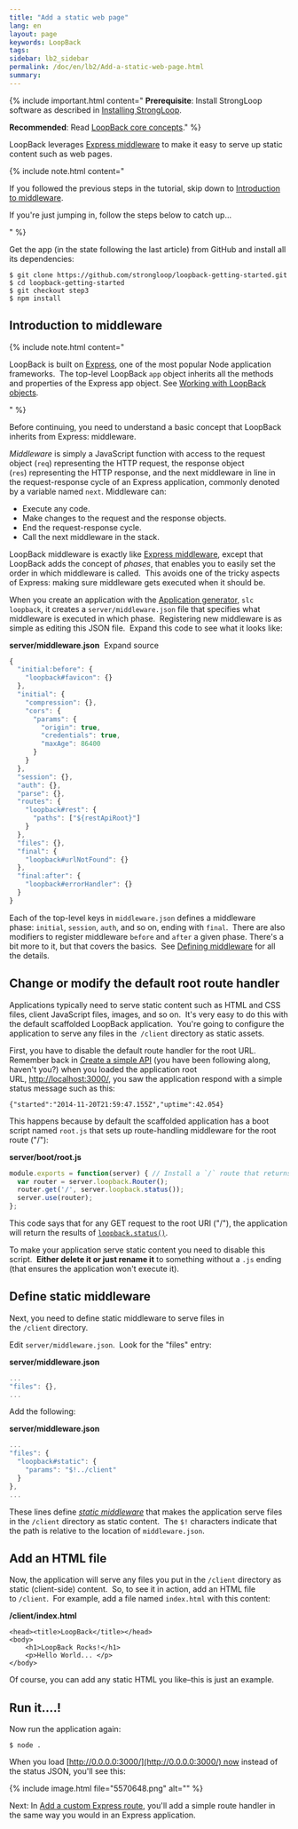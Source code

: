 ```yaml
---
title: "Add a static web page"
lang: en
layout: page
keywords: LoopBack
tags:
sidebar: lb2_sidebar
permalink: /doc/en/lb2/Add-a-static-web-page.html
summary:
---
```


{% include important.html content="
**Prerequisite**: Install StrongLoop software as described in [Installing StrongLoop](/doc/en/lb2/Installing-StrongLoop).

**Recommended**: Read [LoopBack core concepts](/doc/en/lb2/LoopBack-core-concepts)." %}

LoopBack leverages [Express middleware](http://expressjs.com/guide/using-middleware.html) to make it easy to serve up static content such as web pages.

{% include note.html content="

If you followed the previous steps in the tutorial, skip down to [Introduction to middleware](/doc/en/lb2/Add-a-static-web-page.html).

If you're just jumping in, follow the steps below to catch up...

" %}

Get the app (in the state following the last article) from GitHub and install all its dependencies:

```
$ git clone https://github.com/strongloop/loopback-getting-started.git
$ cd loopback-getting-started
$ git checkout step3
$ npm install
```

## Introduction to middleware

{% include note.html content="

LoopBack is built on [Express](http://expressjs.com/), one of the most popular Node application frameworks.  The top-level LoopBack `app` object inherits all the methods and properties of the Express app object. See [Working with LoopBack objects](/doc/en/lb2/Working-with-LoopBack-objects).

" %}

Before continuing, you need to understand a basic concept that LoopBack inherits from Express: middleware.  

_Middleware_ is simply a JavaScript function with access to the request object (`req`) representing the HTTP request, the response object (`res`) representing the HTTP response, and the next middleware in line in the request-response cycle of an Express application, commonly denoted by a variable named `next`. Middleware can:

*   Execute any code.
*   Make changes to the request and the response objects.
*   End the request-response cycle.
*   Call the next middleware in the stack.

LoopBack middleware is exactly like [Express middleware](http://expressjs.com/guide/using-middleware.html), except that LoopBack adds the concept of _phases_, that enables you to easily set the order in which middleware is called.  This avoids one of the tricky aspects of Express: making sure middleware gets executed when it should be. 

When you create an application with the [Application generator](/doc/en/lb2/Application-generator), `slc loopback`, it creates a `server/middleware.json` file that specifies what middleware is executed in which phase.  Registering new middleware is as simple as editing this JSON file.  Expand this code to see what it looks like:

**server/middleware.json**  Expand source

```js
{
  "initial:before": {
    "loopback#favicon": {}
  },
  "initial": {
    "compression": {},
    "cors": {
      "params": {
        "origin": true,
        "credentials": true,
        "maxAge": 86400
      }
    }
  },
  "session": {},
  "auth": {},
  "parse": {},
  "routes": {
    "loopback#rest": {
      "paths": ["${restApiRoot}"]
    }
  },
  "files": {},
  "final": {
    "loopback#urlNotFound": {}
  },
  "final:after": {
    "loopback#errorHandler": {}
  }
}
```

Each of the top-level keys in `middleware.json` defines a middleware phase: `initial`, `session`, `auth`, and so on, ending with `final`.  There are also modifiers to register middleware `before` and `after` a given phase. There's a bit more to it, but that covers the basics.  See [Defining middleware](/doc/en/lb2/Defining-middleware) for all the details.

## Change or modify the default root route handler

Applications typically need to serve static content such as HTML and CSS files, client JavaScript files, images, and so on.  It's very easy to do this with the default scaffolded LoopBack application.  You're going to configure the application to serve any files in the` /client` directory as static assets.

First, you have to disable the default route handler for the root URL.   Remember back in [Create a simple API](https://docs.strongloop.com/display/TRASH/New-Create-a-simple-API#NewCreateasimpleAPI-Runtheapplication) (you have been following along, haven't you?) when you loaded the application root URL, [http://localhost:3000/](http://localhost:3000/), you saw the application respond with a simple status message such as this:

`{"started":"2014-11-20T21:59:47.155Z","uptime":42.054}`

This happens because by default the scaffolded application has a boot script named `root.js` that sets up route-handling middleware for the root route ("/"):

**server/boot/root.js**

```js
module.exports = function(server) { // Install a `/` route that returns server status
  var router = server.loopback.Router();
  router.get('/', server.loopback.status());
  server.use(router);
};
```

This code says that for any GET request to the root URI ("/"), the application will return the results of [`loopback.status()`](http://apidocs.strongloop.com/loopback/#loopbackstatus).

To make your application serve static content you need to disable this script.  **Either delete it or just rename it** to something without a `.js` ending (that ensures the application won't execute it).

## Define static middleware

Next, you need to define static middleware to serve files in the `/client` directory.   

Edit `server/middleware.json`.  Look for the "files" entry:

**server/middleware.json**

```js
...
"files": {},
...
```

Add the following:

**server/middleware.json**

```js
...
"files": {
  "loopback#static": {
    "params": "$!../client" 
  }
},
...
```

These lines define _[static middleware](/doc/en/lb2/Defining-middleware#Definingmiddleware-Staticmiddleware)_ that makes the application serve files in the `/client` directory as static content.  The `$!` characters indicate that the path is relative to the location of `middleware.json`.

## Add an HTML file

Now, the application will serve any files you put in the `/client` directory as static (client-side) content.  So, to see it in action, add an HTML file to `/client`.  For example, add a file named `index.html` with this content:

**/client/index.html**

```
<head><title>LoopBack</title></head>
<body>
    <h1>LoopBack Rocks!</h1>
    <p>Hello World... </p>
</body>
```

Of course, you can add any static HTML you like–this is just an example.

## Run it....!

Now run the application again:

`$ node .`

When you load [http://0.0.0.0:3000/](http://0.0.0.0:3000/) now instead of the status JSON, you'll see this:

{% include image.html file="5570648.png" alt="" %}

Next: In [Add a custom Express route](/doc/en/lb2/Add-a-custom-Express-route.html), you'll add a simple route handler in the same way you would in an Express application.
